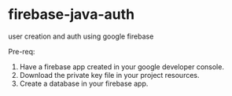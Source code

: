 # firebase-java-auth
user creation and auth using google firebase

Pre-req:
1. Have a firebase app created in your google developer console.
2. Download the private key file in your project resources.
3. Create a database in your firebase app.
